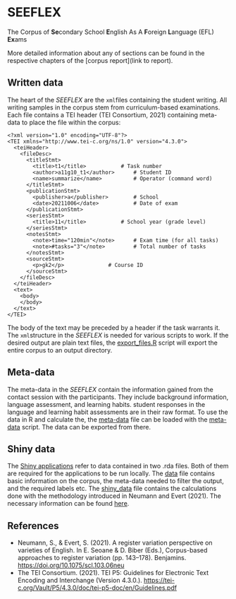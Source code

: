 # SEEFLEX
The Corpus of **Se**condary School **E**nglish As A **F**oreign **L**anguage (EFL) **Ex**ams

More detailed information about any of sections can be found in the respective chapters of the [corpus report](link to report).

## Written data

The heart of the *SEEFLEX* are the ```xml```files containing the student writing. All writing samples in the corpus stem from curriculum-based examinations. Each file contains a TEI header (TEI Consortium, 2021) containing meta-data to place the file within the corpus:

```{xml}
<?xml version="1.0" encoding="UTF-8"?>
<TEI xmlns="http://www.tei-c.org/ns/1.0" version="4.3.0">
  <teiHeader>
    <fileDesc>
      <titleStmt>
        <title>t1</title>			# Task number
        <author>a11g10_t1</author>		# Student ID
        <name>summarize</name>			# Operator (command word)
      </titleStmt>
      <publicationStmt>
        <publisher>a</publisher>		# School
        <date>20211006</date>			# Date of exam
      </publicationStmt>
      <seriesStmt>
        <title>11</title>			# School year (grade level)
      </seriesStmt>
      <notesStmt>
        <note>time="120min"</note>		# Exam time (for all tasks)
        <note>#tasks="3"</note>			# Total number of tasks
      </notesStmt>
      <sourceStmt>
        <p>gk2</p>				# Course ID
      </sourceStmt>
    </fileDesc>
  </teiHeader>
  <text>
    <body>
    </body>
  </text>
</TEI>
```

The body of the text may be preceded by a header if the task warrants it. The `xml`structure in the *SEEFLEX* is needed for various scripts to work. If the desired output are plain text files, the [export_files.R](../code/data_pipeline/export_files.R) script will export the entire corpus to an output directory.


## Meta-data

The meta-data in the *SEEFLEX* contain the information gained from the contact session with the participants. They include background information, language assessment, and learning habits. student responses in the language and learning habit assessments are in their raw format. To use the data in R and calculate the, the [meta-data](meta_data_anon.csv) file can be loaded with the [meta-data](../code/data_pipeline/meta_data.R) script. The data can be exported from there.


## Shiny data

The [Shiny applications](../README.md#L23) refer to data contained in two .rda files. Both of them are required for the applications to be run locally. The [data](20240903_data.rda) file contains basic information on the corpus, the meta-data needed to filter the output, and the required labels etc. The [shiny_data](20240905_shiny_data.rda) file contains the calculations done with the methodology introduced in Neumann and Evert (2021). The necessary information can be found [here](https://www.stephanie-evert.de/PUB/NeumannEvert2021/).


## References

- Neumann, S., & Evert, S. (2021). A register variation perspective on varieties of English. In E. Seoane & D. Biber (Eds.), Corpus-based approaches to register variation (pp. 143–178). Benjamins. https://doi.org/10.1075/scl.103.06neu
- The TEI Consortium. (2021). TEI P5: Guidelines for Electronic Text Encoding and Interchange (Version 4.3.0.). https://tei-c.org/Vault/P5/4.3.0/doc/tei-p5-doc/en/Guidelines.pdf
